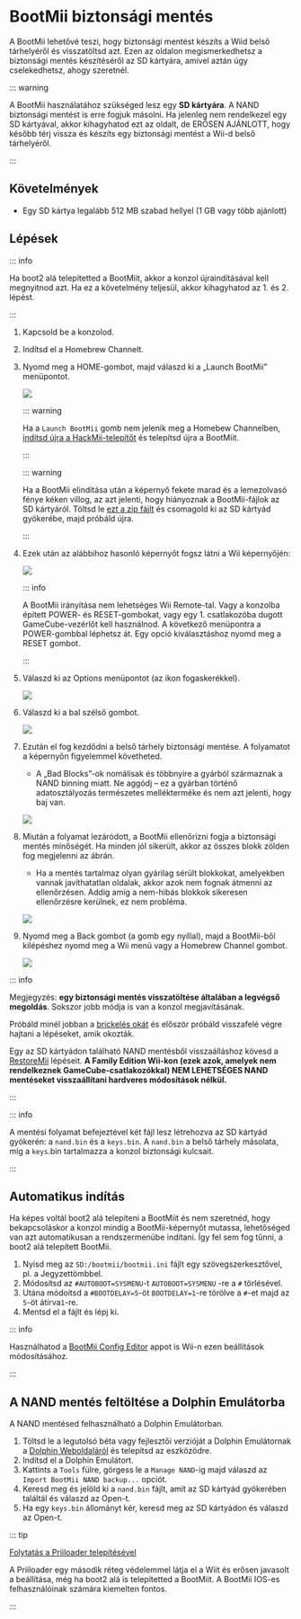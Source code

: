 # BootMii biztonsági mentés

A BootMii lehetővé teszi, hogy biztonsági mentést készíts a Wiid belső tárhelyéről és visszatöltsd azt.
Ezen az oldalon megismerkedhetsz a biztonsági mentés készítéséről az SD kártyára, amivel aztán úgy cselekedhetsz, ahogy szeretnél.

::: warning

A BootMii használatához szükséged lesz egy **SD kártyára**. A NAND biztonsági mentést is erre fogjuk másolni. Ha jelenleg nem rendelkezel egy SD kártyával, akkor kihagyhatod ezt az oldalt, de ERŐSEN AJÁNLOTT, hogy később térj vissza és készíts egy biztonsági mentést a Wii-d belső tárhelyéről.

:::

## Követelmények

- Egy SD kártya legalább 512 MB szabad hellyel (1 GB vagy több ajánlott)

## Lépések

::: info

Ha boot2 alá telepítetted a BootMiit, akkor a konzol újraindításával kell megnyitnod azt. Ha ez a követelmény teljesül, akkor kihagyhatod az 1. és 2. lépést.

:::

1. Kapcsold be a konzolod.

2. Indítsd el a Homebrew Channelt.

3. Nyomd meg a HOME-gombot, majd válaszd ki a „Launch BootMii” menüpontot.

    ![](/images/bootmii/BootMii_HBC.png)

    ::: warning

    Ha a `Launch BootMii` gomb nem jelenik meg a Homebew Channelben, [indítsd újra a HackMii-telepítőt](hackmii) és telepítsd újra a BootMiit.

    :::

    ::: warning

    Ha a BootMii elindítása után a képernyő fekete marad és a lemezolvasó fénye kéken villog, az azt jelenti, hogy hiányoznak a BootMii-fájlok az SD kártyáról. Töltsd le [ezt a zip fájlt](/assets/files/bootmii_sd_files.zip) és csomagold ki az SD kártyád gyökerébe, majd próbáld újra.

    :::

4. Ezek után az alábbihoz hasonló képernyőt fogsz látni a Wii képernyőjén:

    ![](/images/bootmii/BootMii_Main.png)

    ::: info

    A BootMii irányítása nem lehetséges Wii Remote-tal.
    Vagy a konzolba épített POWER- és RESET-gombokat, vagy egy 1. csatlakozóba dugott GameCube-vezérlőt kell használnod.
    A következő menüpontra a POWER-gombbal léphetsz át. Egy opció kiválasztáshoz nyomd meg a RESET gombot.

    :::

5. Válaszd ki az Options menüpontot (az ikon fogaskerékkel).

    ![](/images/bootmii/BootMii_Gears.png)

6. Válaszd ki a bal szélső gombot.

    ![](/images/bootmii/BootMii_Backup.png)

7. Ezután el fog kezdődni a belső tárhely biztonsági mentése. A folyamatot a képernyőn figyelemmel követheted.

    - A „Bad Blocks”-ok nomálisak és többnyire a gyárból származnak a NAND binning miatt. Ne aggódj – ez a gyárban történő adatosztályozás természetes mellékterméke és nem azt jelenti, hogy baj van.

    ![](/images/bootmii/BootMii_NAND_Backup.png)

8. Miután a folyamat lezáródott, a BootMii ellenőrizni fogja a biztonsági mentés minőségét. Ha minden jól sikerült, akkor az összes blokk zölden fog megjelenni az ábrán.

    - Ha a mentés tartalmaz olyan gyárilag sérült blokkokat, amelyekben vannak javíthatatlan oldalak, akkor azok nem fognak átmenni az ellenőrzésen. Addig amíg a nem-hibás blokkok sikeresen ellenőrzésre kerülnek, ez nem probléma.

    ![](/images/bootmii/BootMii_NAND_Backup_Verify.png)

9. Nyomd meg a Back gombot (a gomb egy nyíllal), majd a BootMii-ből kilépéshez nyomd meg a Wii menü vagy a Homebrew Channel gombot.

    ![](/images/bootmii/BootMii_Return.png)

::: info

Megjegyzés: **egy biztonsági mentés visszatöltése általában a legvégső megoldás**. Sokszor jobb módja is van a konzol megjavításának.

Próbáld minél jobban a [brickelés okát](bricks) és először próbáld visszafelé végre hajtani a lépéseket, amik okozták.

Egy az SD kártyádon található NAND mentésből visszaálláshoz kövesd a [RestoreMii](bootmiirecover) lépéseit.
**A Family Edition Wii-kon (ezek azok, amelyek nem rendelkeznek GameCube-csatlakozókkal) NEM LEHETSÉGES NAND mentéseket visszaállítani hardveres módosítások nélkül.**

:::

::: info

A mentési folyamat befejeztével két fájl lesz létrehozva az SD kártyád gyökerén: a `nand.bin` és a `keys.bin`. A `nand.bin` a belső tárhely másolata, míg a `keys`.bin tartalmazza a konzol biztonsági kulcsait.

:::

## Automatikus indítás

Ha képes voltál boot2 alá telepíteni a BootMiit és nem szeretnéd, hogy bekapcsoláskor a konzol mindig a BootMii-képernyőt mutassa, lehetőséged van azt automatikusan a rendszermenübe indítani. Így fel sem fog tűnni, a boot2 alá telepített BootMii.

1. Nyisd meg az `SD:/bootmii/bootmii.ini` fájlt egy szövegszerkesztővel, pl. a Jegyzettömbbel.
2. Módosítsd az `#AUTOBOOT=SYSMENU`-t `AUTOBOOT=SYSMENU` -re a `#` törlésével.
3. Utána módoítsd a `#BOOTDELAY=5`-öt `BOOTDELAY=1`-re törölve a `#`-et majd az `5`-öt átírva`1`-re.
4. Mentsd el a fájlt és lépj ki.

::: info

Használhatod a [BootMii Config Editor](https://oscwii.org/library/app/BootMiiConfigurationEditor) appot is Wii-n ezen beállítások módosításához.

:::

## A NAND mentés feltöltése a Dolphin Emulátorba

A NAND mentésed felhasználható a Dolphin Emulátorban.

1. Töltsd le a legutolsó béta vagy fejlesztői verzióját a Dolphin Emulátornak a [Dolphin Weboldaláról](https://dolphin-emu.org/) és telepítsd az eszközödre.
2. Indítsd el a Dolphin Emulátort.
3. Kattints a `Tools` fülre, görgess le a `Manage NAND`-ig majd válaszd az `Import BootMii NAND backup...` opciót.
4. Keresd meg és jelöld ki a `nand.bin` fájlt, amit az SD kártyád gyökerében találtál és válaszd az Open-t.
5. Ha egy `keys.bin` állományt kér, keresd meg az SD kártyádon és válaszd az Open-t.

::: tip

[Folytatás a Priiloader telepítésével](priiloader)

A Priiloader egy második réteg védelemmel látja el a Wiit és erősen javasolt a beállítása, még ha boot2 alá is telepítetted a BootMiit. A BootMii IOS-es felhasználóinak számára kiemelten fontos.

:::
